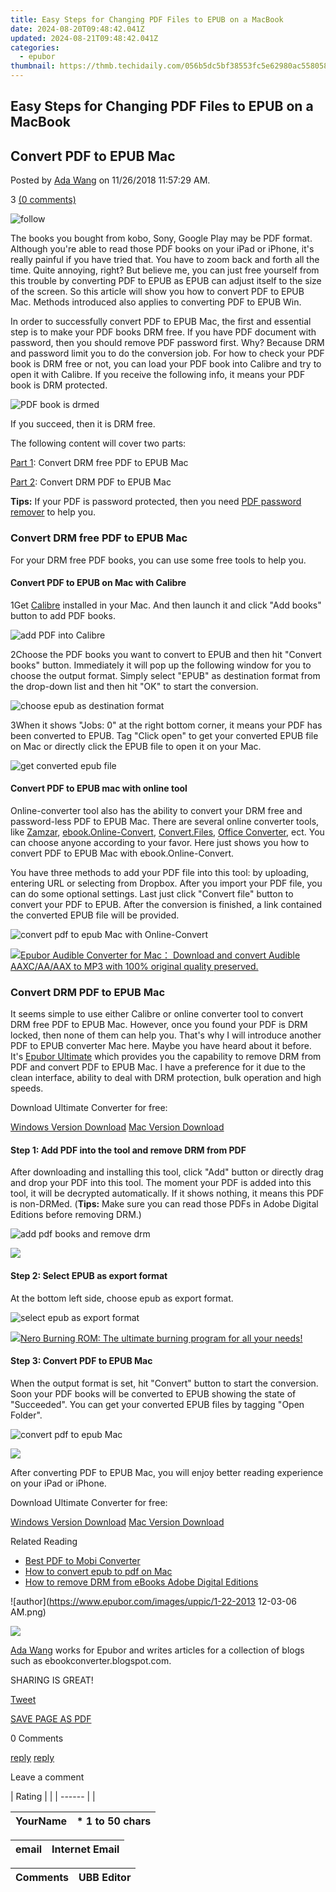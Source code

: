 ```yaml
---
title: Easy Steps for Changing PDF Files to EPUB on a MacBook
date: 2024-08-20T09:48:42.041Z
updated: 2024-08-21T09:48:42.041Z
categories:
  - epubor
thumbnail: https://thmb.techidaily.com/056b5dc5bf38553fc5e62980ac558058cdfef6fae043dca04e140a16eeec969f.jpg
---
```


## Easy Steps for Changing PDF Files to EPUB on a MacBook

## Convert PDF to EPUB Mac

Posted by [Ada Wang](https://plus.google.com/+AdaWang/posts) on 11/26/2018 11:57:29 AM.

3 [(0 comments)](http://www.epubor.com/#comment-area) 



![follow](http://www.epubor.com/images/follow.png)

The books you bought from kobo, Sony, Google Play may be PDF format. Although you're able to read those PDF books on your iPad or iPhone, it's really painful if you have tried that. You have to zoom back and forth all the time. Quite annoying, right? But believe me, you can just free yourself from this trouble by converting PDF to EPUB as EPUB can adjust itself to the size of the screen. So this article will show you how to convert PDF to EPUB Mac. Methods introduced also applies to converting PDF to EPUB Win.

In order to successfully convert PDF to EPUB Mac, the first and essential step is to make your PDF books DRM free. If you have PDF document with password, then you should remove PDF password first. Why? Because DRM and password limit you to do the conversion job. For how to check your PDF book is DRM free or not, you can load your PDF book into Calibre and try to open it with Calibre. If you receive the following info, it means your PDF book is DRM protected.

![PDF book is drmed](http://www.epubor.com/images/uppic/PDF-book-is-drmed.jpg)

If you succeed, then it is DRM free.

The following content will cover two parts: 

[Part 1](https://tools.techidaily.com/epubor/products/): Convert DRM free PDF to EPUB Mac

[Part 2](https://tools.techidaily.com/epubor/products/): Convert DRM PDF to EPUB Mac 

**Tips:** If your PDF is password protected, then you need [PDF password remover](https://tools.techidaily.com/epubor/pdf-password-remover/) to help you.

### Convert DRM free PDF to EPUB Mac

For your DRM free PDF books, you can use some free tools to help you.

#### Convert PDF to EPUB on Mac with Calibre

1Get [Calibre](http://calibre-ebook.com/) installed in your Mac. And then launch it and click "Add books" button to add PDF books.

![add PDF into Calibre](http://www.epubor.com/images/uppic/add-pdf-into-Calibre.jpg)

2Choose the PDF books you want to convert to EPUB and then hit "Convert books" button. Immediately it will pop up the following window for you to choose the output format. Simply select "EPUB" as destination format from the drop-down list and then hit "OK" to start the conversion.

![choose epub as destination format](http://www.epubor.com/images/uppic/choose-epub-as-destination-format.jpg)

3When it shows "Jobs: 0" at the right bottom corner, it means your PDF has been converted to EPUB. Tag "Click open" to get your converted EPUB file on Mac or directly click the EPUB file to open it on your Mac.

![get converted epub file](http://www.epubor.com/images/uppic/get-converted-epub-file.png)

#### Convert PDF to EPUB mac with online tool

Online-converter tool also has the ability to convert your DRM free and password-less PDF to EPUB Mac. There are several online converter tools, like [Zamzar](http://www.zamzar.com/), [ebook.Online-Convert](http://ebook.online-convert.com/convert-to-epub), [Convert.Files](http://www.convertfiles.com/), [Office Converter](http://www.office-converter.com/Convert-to-ePub), ect. You can choose anyone according to your favor. Here just shows you how to convert PDF to EPUB Mac with ebook.Online-Convert.

You have three methods to add your PDF file into this tool: by uploading, entering URL or selecting from Dropbox. After you import your PDF file, you can do some optional settings. Last just click "Convert file" button to convert your PDF to EPUB. After the conversion is finished, a link contained the converted EPUB file will be provided.

![convert pdf to epub Mac with Online-Convert](http://www.epubor.com/images/uppic/convert-pdf-to-epub-Mac-with-online-convert.png)

<!-- affiliate ads begin -->
<a href="https://secure.2checkout.com/order/checkout.php?PRODS=4713565&QTY=1&AFFILIATE=108875&CART=1"><img src="https://www.epubor.com/images/uppic/audible-converter-interface.png" border="0">Epubor Audible Converter for Mac： Download and convert Audible AAXC/AA/AAX to MP3 with 100% original quality preserved.</a>
<!-- affiliate ads end -->
### Convert DRM PDF to EPUB Mac

It seems simple to use either Calibre or online converter tool to convert DRM free PDF to EPUB Mac. However, once you found your PDF is DRM locked, then none of them can help you. That's why I will introduce another PDF to EPUB converter Mac here. Maybe you have heard about it before. It's [Epubor Ultimate](https://tools.techidaily.com/epubor/ultimate/) which provides you the capability to remove DRM from PDF and convert PDF to EPUB Mac. I have a preference for it due to the clean interface, ability to deal with DRM protection, bulk operation and high speeds.

Download Ultimate Converter for free:

[Windows Version Download](https://tools.techidaily.com/epubor/ultimate/) [Mac Version Download](https://tools.techidaily.com/epubor/ultimate/) 

#### Step 1: Add PDF into the tool and remove DRM from PDF

After downloading and installing this tool, click "Add" button or directly drag and drop your PDF into this tool. The moment your PDF is added into this tool, it will be decrypted automatically. If it shows nothing, it means this PDF is non-DRMed. (**Tips:** Make sure you can read those PDFs in Adobe Digital Editions before removing DRM.)

![add pdf books and remove drm](http://www.epubor.com/images/uppic/add-pdf-books-and-remove-drm.jpg)

<!-- affiliate ads begin -->
<a href="https://store.movavi.com/affiliate.php?ACCOUNT=MOVAVI&AFFILIATE=108875&PATH=https%3A%2F%2Fwww.movavi.com%3FAFFILIATE%3D108875%26RESOURCE%3DMovavi%2BVideo%2BEditor%2Bbox"><img src="https://mcusercontent.com/0885a03ded3d480dca9287f12/images/6d3207fd-9f15-4c21-f0ad-59c68e6a7e2a.png" border="0"></a>
<!-- affiliate ads end -->
#### Step 2: Select EPUB as export format

At the bottom left side, choose epub as export format.

![select epub as export format](http://www.epubor.com/images/uppic/select-epub-as-export-format.png)

<!-- affiliate ads begin -->
<a href="https://store.nero.com/order/checkout.php?PRODS=39694080&QTY=1&AFFILIATE=108875&CART=1"><img src="http://cdnwww.nero.com/nero-com-wAssets/img/banners/2023/nbr/fire/Screenshot_1red_gb.jpg" border="0">Nero Burning ROM:
The ultimate burning program for all your needs!</a>
<!-- affiliate ads end -->
#### Step 3: Convert PDF to EPUB Mac 

When the output format is set, hit "Convert" button to start the conversion. Soon your PDF books will be converted to EPUB showing the state of "Succeeded". You can get your converted EPUB files by tagging "Open Folder".

![convert pdf to epub Mac](http://www.epubor.com/images/uppic/convert-pdf-to-epub-Mac.jpg)

<!-- affiliate ads begin -->
<a href="https://secure.2checkout.com/order/checkout.php?PRODS=37100474&QTY=1&AFFILIATE=108875&CART=1"><img src="https://awario.com/images/pages/index/img-platform-ui-1280@1x.avif" border="0"></a>
<!-- affiliate ads end -->
After converting PDF to EPUB Mac, you will enjoy better reading experience on your iPad or iPhone. 

Download Ultimate Converter for free:

[Windows Version Download](https://tools.techidaily.com/epubor/ultimate/) [Mac Version Download](https://tools.techidaily.com/epubor/ultimate/)

Related Reading

* [Best PDF to Mobi Converter](https://tools.techidaily.com/epubor/products/)
* [How to convert epub to pdf on Mac](https://tools.techidaily.com/epubor/products/)[](https://tools.techidaily.com/epubor/products/)
* [How to remove DRM from eBooks Adobe Digital Editions](https://tools.techidaily.com/epubor/products/)

![author](https://www.epubor.com/images/uppic/1-22-2013 12-03-06 AM.png)

<!-- affiliate ads begin -->
<a href="https://shop.mondly.com/affiliate.php?ACCOUNT=ATISTUDI&AFFILIATE=108875&PATH=https%3A%2F%2Fwww.mondly.com%3FAFFILIATE%3D108875%26RESOURCE%3D%2BGeneral%2B970x90%2B"><img src="https://secure.avangate.com/images/merchant/69c418c33ec2e1a4267fa9bb77fa1428/general-970x90.gif" border="0"></a>
<!-- affiliate ads end -->
[Ada Wang](https://plus.google.com/+AdaWang/posts) works for Epubor and writes articles for a collection of blogs such as ebookconverter.blogspot.com.

SHARING IS GREAT!

[Tweet](https://twitter.com/share) 

[SAVE PAGE AS PDF](https://tools.techidaily.com/epubor/products/) 



0 Comments

[reply](https://tools.techidaily.com/epubor/products/) [reply](https://tools.techidaily.com/epubor/products/) 

Leave a comment

| Rating |  |
| ------ |  |

| YourName | \*  1 to 50 chars |
| -------- | ----------------- |

| email | Internet Email |
| ----- | -------------- |

| Comments | UBB Editor |
| -------- | ---------- |

<ins class="adsbygoogle"
     style="display:block"
     data-ad-format="autorelaxed"
     data-ad-client="ca-pub-7571918770474297"
     data-ad-slot="1223367746"></ins>



<ins class="adsbygoogle"
     style="display:block"
     data-ad-client="ca-pub-7571918770474297"
     data-ad-slot="8358498916"
     data-ad-format="auto"
     data-full-width-responsive="true"></ins>
